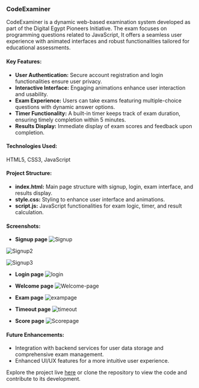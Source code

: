 ### CodeExaminer

CodeExaminer is a dynamic web-based examination system developed as part of the Digital Egypt Pioneers Initiative. The exam focuses on programming questions related to JavaScript, It offers a seamless user experience with animated interfaces and robust functionalities tailored for educational assessments.

#### Key Features:
- **User Authentication:** Secure account registration and login functionalities ensure user privacy.
- **Interactive Interface:** Engaging animations enhance user interaction and usability.
- **Exam Experience:** Users can take exams featuring multiple-choice questions with dynamic answer options.
- **Timer Functionality:** A built-in timer keeps track of exam duration, ensuring timely completion within 5 minutes.
- **Results Display:** Immediate display of exam scores and feedback upon completion.

#### Technologies Used:
HTML5, CSS3, JavaScript

#### Project Structure:
- **index.html:** Main page structure with signup, login, exam interface, and results display.
- **style.css:** Styling to enhance user interface and animations.
- **script.js:** JavaScript functionalities for exam logic, timer, and result calculation.

#### Screenshots:

- **Signup page**
![Signup](https://github.com/user-attachments/assets/531a757d-7b32-44c8-ad64-2675ebfb86f0)

![Signup2](https://github.com/user-attachments/assets/e84a5209-efb0-47c7-954f-40d7da0fba29)

![Signup3](https://github.com/user-attachments/assets/4b807293-8a2d-4ab6-943c-3d4239bd35d8)


- **Login page**
![login](https://github.com/user-attachments/assets/4847c924-1553-48ef-a44c-b64b81c475b1)


- **Welcome page**
![Welcome-page](https://github.com/user-attachments/assets/8ad10650-5196-46bd-bcb5-8e0ce2a4c9d6)


- **Exam page**
![exampage](https://github.com/user-attachments/assets/10177cbe-29cb-495d-a327-243907d13708)


- **Timeout page**
![timeout](https://github.com/user-attachments/assets/2dee024a-c47a-45f2-a27e-fee6f674f5c9)


- **Score page**
![Scorepage](https://github.com/user-attachments/assets/84d91c3c-ad28-4701-8354-24da40995b92)


#### Future Enhancements:
- Integration with backend services for user data storage and comprehensive exam management.
- Enhanced UI/UX features for a more intuitive user experience.

Explore the project live [here](<https://fouad-gabr.github.io/Examination-System/>) or clone the repository to view the code and contribute to its development.
